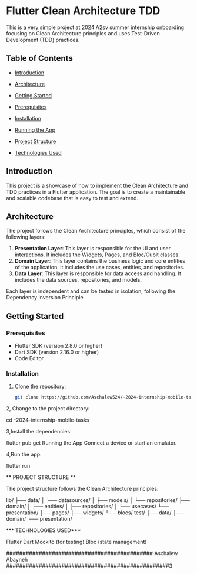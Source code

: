 # Flutter Clean Architecture TDD

This is a very simple project at 2024 A2sv summer internship onboarding  focusing on  Clean Architecture principles and uses Test-Driven Development (TDD) practices.

## Table of Contents

- [Introduction](#introduction)
 
- [Architecture](#architecture)
 
- [Getting Started](#getting-started)
 
- [Prerequisites](#prerequisites)

- [Installation](#installation)

- [Running the App](#running-the-app)
 
- [Project Structure](#project-structure)
 
- [Technologies Used](#technologies-used)
 


## Introduction

This project is a showcase of how to implement the Clean Architecture and TDD practices in a Flutter application. The goal is to create a maintainable and scalable codebase that is easy to test and extend.

## Architecture

The project follows the Clean Architecture principles, which consist of the following layers:

1. **Presentation Layer**: This layer is responsible for the UI and user interactions. It includes the Widgets, Pages, and Bloc/Cubit classes.
2. **Domain Layer**: This layer contains the business logic and core entities of the application. It includes the use cases, entities, and repositories.
3. **Data Layer**: This layer is responsible for data access and handling. It includes the data sources, repositories, and models.

Each layer is independent and can be tested in isolation, following the Dependency Inversion Principle.

## Getting Started

### Prerequisites

- Flutter SDK (version 2.8.0 or higher)
- Dart SDK (version 2.16.0 or higher)
- Code Editor

### Installation

1. Clone the repository:

   ```bash
   git clone https://github.com/Aschalew524/-2024-internship-mobile-tasks.git '''
2, Change to the project directory:


 cd -2024-internship-mobile-tasks

3,Install the dependencies:

flutter pub get
Running the App
Connect a device or start an emulator.

4,Run the app:

flutter run

** PROJECT STRUCTURE **

The project structure follows the Clean Architecture principles:


lib/
├── data/
│   ├── datasources/
│   ├── models/
│   └── repositories/
├── domain/
│   ├── entities/
│   ├── repositories/
│   └── usecases/
└── presentation/
    ├── pages/
    ├── widgets/
    └── blocs/
test/
├── data/
├── domain/
└── presentation/

*** TECHNOLOGIES USED*** 

Flutter
Dart
Mockito (for testing)
Bloc (state management)










 
#############################################                                                           Aschalew Abayneh                                                                    ##################################################3
